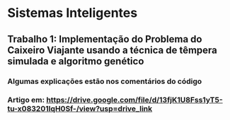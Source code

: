 # Sistemas Inteligentes

## Trabalho 1: Implementação do Problema do Caixeiro Viajante usando a técnica de têmpera simulada e algoritmo genético

### Algumas explicações estão nos comentários do código 
### Artigo em: https://drive.google.com/file/d/13fjK1U8Fss1yT5-tu-x083201IqH0Sf-/view?usp=drive_link
